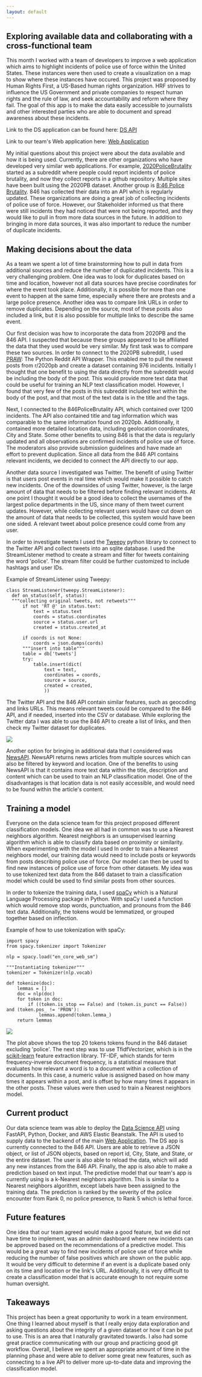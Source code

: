 ```yaml
---
layout: default
---
```


## Exploring available data and collaborating with a cross-functional team

This month I worked with a team of developers to improve a web application which aims to highlight incidents of police use of force within the United States. These instances were then used to create a visualization on a map to show where these instances have occured. This project was proposed by Human Rights First, a US-Based human rights organization. HRF strives to influence the US Government and private companies to respect human rights and the rule of law, and seek accountability and reform where they fail. The goal of this app is to make the data easily accessible to journalists and other interested parties who are able to document and spread awareness about these incidents. 

Link to the DS application can be found here: [DS API](https://b-ds.humanrightsfirst.dev/)

Link to our team's Web application here: [Web Application](https://www.b.humanrightsfirst.dev/)

My initial questions about this project were about the data available and how it is being used. Currently, there are other organizations who have developed very similar web applications. For example, [2020PoliceBrutality](https://github.com/2020PB/police-brutality) started as a subreddit where people could report incidents of police brutality, and now they collect reports in a github repository. Multiple sites have been built using the 2020PB dataset. Another group is [8:46 Police Brutality](https://github.com/949mac/846-backend/). 846 has collected their data into an API which is regularly updated. These organizations are doing a great job of collecting incidents of police use of force. However, our Stakeholder informed us that there were still incidents they had noticed that were not being reported, and they would like to pull in from more data sources in the future. In addition to bringing in more data sources, it was also important to reduce the number of duplicate incidents. 

## Making decisions about the data

As a team we spent a lot of time brainstorming how to pull in data from additional sources and reduce the number of duplicated incidents. This is a very challenging problem. One idea was to look for duplicates based on time and location, however not all data sources have precise coordinates for where the event took place. Additionally, it is possible for more than one event to happen at the same time, especially where there are protests and a large police presence. Another idea was to compare link URLs in order to remove duplicates. Depending on the source, most of these posts also included a link, but it is also possible for multiple links to describe the same event. 

Our first decision was how to incorporate the data from 2020PB and the 846 API. I suspected that because these groups appeared to be affiliated the data that they used would be very similar. My first task was to compare these two sources. In order to connect to the 2020PB subreddit, I used [PRAW](https://praw.readthedocs.io/en/latest/): The Python Reddit API Wrapper. This enabled me to pull the newest posts from r/2020pb and create a dataset containing 976 incidents. Initially I thought that one benefit to using the data directly from the subreddit would be including the body of the post. This would provide more text data that could be useful for training an NLP text classification model. However, I found that very few of the posts in this subreddit included text within the body of the post, and that most of the text data is in the title and the tags. 

Next, I connected to the 846PoliceBrutality API, which contained over 1200 incidents. The API also contained title and tag information which was comparable to the same information found on 2020pb. Additionally, it contained more detailed location data, including geolocation coordinates, City and State. Some other benefits to using 846 is that the data is regularly updated and all observations are confirmed incidents of police use of force. The moderators also provide submission guidelines and have made an effort to prevent duplication. Since all data from the 846 API contains relevant incidents, we decided to connect the API directly to our app. 

Another data source I investigated was Twitter. The benefit of using Twitter is that users post events in real time which would make it possible to catch new incidents. One of the downsides of using Twitter, however, is the large amount of data that needs to be filtered before finding relevant incidents. At one point I thought it would be a good idea to collect the usernames of the largest police departments in the US, since many of them tweet current updates. However, while collecting relevant users would have cut down on the amount of data that needs to be collected, this system would have been one sided. A relevant tweet about police presence could come from any user. 

In order to investigate tweets I used the [Tweepy](http://docs.tweepy.org/en/latest/index.html) python library to connect to the Twitter API and collect tweets into an sqlite database. I used the StreamListener method to create a stream and filter for tweets containing the word 'police'. The stream filter could be further customized to include hashtags and user IDs. 

Example of StreamListener using Tweepy:
~~~
class StreamListener(tweepy.StreamListener):
  def on_status(self, status):
  """collecting original tweets, not retweets"""
      if not 'RT @' in status.text:
          text = status.text
          coords = status.coordinates
          source = status.user.url
          created = status.created_at
      
      if coords is not None:
          coords = json.dumps(cords)
      """insert into table"""
      table = db['tweets']
      try:
          table.insert(dict(
              text = text,
              coordinates = coords,
              source = source,
              created = created,
              ))  
~~~
The Twitter API and the 846 API contain similar features, such as geocoding and links URLs. This means relevant tweets could be compared to the 846 API, and if needed, inserted into the CSV or database. While exploring the Twitter data I was able to use the 846 API to create a list of links, and then check my Twitter dataset for duplicates. 

![](https://raw.githubusercontent.com/cdixson-ds/cdixson-ds.github.io/master/img/Twitter_concept.png)
    
Another option for bringing in additional data that I considered was [NewsAPI](https://newsapi.org/). NewsAPI returns news articles from multiple sources which can also be filtered by keyword and location. One of the benefits to using NewsAPI is that it contains more text data within the title, description and content which can be used to train an NLP classification model. One of the disadvantages is that location data is not easily accessible, and would need to be found within the article's content. 

## Training a model

Everyone on the data science team for this project proposed different classification models. One idea we all had in common was to use a Nearest neighbors algorithm. Nearest neighbors is an unsupervised learning algorithm which is able to classify data based on proximity or similarity. When experimenting with the model I used  In order to train a Nearest neighbors model, our training data would need to include posts or keywords from posts describing police use of force. Our model can then be used to find new instances of police use of force from other datasets. My idea was to use tokenized text data from the 846 dataset to train a classification model which could be used to find similar posts from other sources. 

In order to tokenize the training data, I used [spaCy](https://spacy.io/) which is a Natural Language Processing package in Python. With spaCy I used a function which would remove stop words, punctuation, and pronouns from the 846 text data. Additionally, the tokens would be lemmatized, or grouped together based on inflection. 

Example of how to use tokenization with spaCy:
~~~
import spacy
from spacy.tokenizer import Tokenizer

nlp = spacy.load("en_core_web_sm")

"""Instantiating tokenizer"""
tokenizer = Tokenizer(nlp.vocab)

def tokenize(doc):
    lemmas = []
    doc = nlp(doc)
    for token in doc: 
        if ((token.is_stop == False) and (token.is_punct == False)) and (token.pos_ != 'PRON'):
            lemmas.append(token.lemma_)
    return lemmas
~~~

![](https://raw.githubusercontent.com/cdixson-ds/cdixson-ds.github.io/master/img/token_data.PNG)

The plot above shows the top 20 tokens tokens found in the 846 dataset excluding 'police'. The next step was to use TfidfVectorizer, which is in the [scikit-learn](https://scikit-learn.org/stable/modules/generated/sklearn.feature_extraction.text.TfidfVectorizer.html) feature extraction library. TF-IDF, which stands for term frequency-inverse document frequency, is a statistical measure that evaluates how relevant a word is to a document within a collection of documents. In this case, a numeric value is assigned based on how many times it appears within a post, and is offset by how many times it appears in the other posts. These values were then used to train a Nearest neighbors model.  

## Current product

Our data science team was able to deploy the [Data Science API](https://b-ds.humanrightsfirst.dev/) using FastAPI, Python, Docker, and AWS Elastic Beanstalk. The API is used to supply data to the backend of the main [Web Application](https://www.b.humanrightsfirst.dev/). The DS app is currently connected to the 846 API. Users are able to retrieve a JSON object, or list of JSON objects, based on report id, City, State, and State, or the entire dataset. The user is also able to reload the data, which will add any new instances from the 846 API. Finally, the app is also able to make a prediction based on text input. The predictive model that our team's app is currently using is a k-Nearest neighbors algorithm. This is similar to a Nearest neighbors algorithm, except labels have been assigned to the training data. The prediction is ranked by the severity of the police encounter from Rank 0, no police presence, to Rank 5 which is lethal force.  

## Future features

One idea that our team agreed would make a good feature, but we did not have time to implement, was an admin dashboard where new incidents can be approved based on the recommendations of a predictive model. This would be a great way to find new incidents of police use of force while reducing the number of false positives which are shown on the public app. It would be very difficult to determine if an event is a duplicate based only on its time and location or the link's URL. Additionally, it is very difficult to create a classification model that is accurate enough to not require some human oversight. 

## Takeaways 

This project has been a great opportunity to work in a team environment. One thing I learned about myself is that I really enjoy data exploration and asking questions about the integrity of a given dataset or how it can be put to use. This is an area that I naturally gravitated towards. I also had some great practice communicating with our group and practicing good git workflow. Overall, I believe we spent an appropriate amount of time in the planning phase and were able to deliver some great new features, such as connecting to a live API to deliver more up-to-date data and improving the classification model. 


